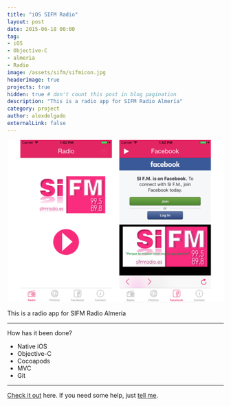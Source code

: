 ```yaml
---
title: "iOS SIFM Radio"
layout: post
date: 2015-06-18 00:00
tag: 
- iOS 
- Objective-C 
- almeria
- Radio
image: /assets/sifm/sifmicon.jpg
headerImage: true
projects: true
hidden: true # don't count this post in blog pagination
description: "This is a radio app for SIFM Radio Almería"
category: project
author: alexdelgado
externalLink: false
---
```


![Screenshot](/assets/sifm/webpage.png)

This is a radio app for SIFM Radio Almería

---

How has it been done?

- Native iOS
- Objective-C
- Cocoapods
- MVC
- Git

---

[Check it out](http://www.apple.com) here.
If you need some help, just [tell me](mailto:alejandrodelgadodiaz88@gmail.com).
